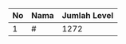 | No | Nama            | Jumlah Level |
|----|-----------------|--------------|
| 1  | #    |    1272        |
